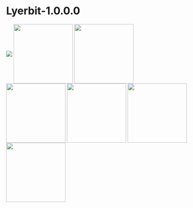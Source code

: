 # Lyerbit-1.0.0.0
<img align="center" src="https://user-images.githubusercontent.com/100108676/164607027-97a87f15-8a6a-4e1d-a499-82c8b82e7f53.gif"></a>
<img align="center" width="160" src="https://user-images.githubusercontent.com/100108676/164607187-425e5e0c-2e0a-447f-b0bc-7c23fb48c9ef.gif"></a>
<img align="center" width="160" src="https://user-images.githubusercontent.com/100108676/164608691-5ba2a582-abfc-41b4-8f7c-4212951caf1f.gif"></a>
<img align="center" width="160" src="https://user-images.githubusercontent.com/100108676/164608717-c7f122bc-1eaa-4312-a9fa-085943ab297e.gif"></a>
<img align="center" width="160" src="https://user-images.githubusercontent.com/100108676/164608737-a9d2a97e-38c3-4c13-8b83-0ba3f9979425.gif"></a>
<img align="center" width="160" src="https://user-images.githubusercontent.com/100108676/164608762-5e48774d-4fd0-457e-88ce-d9bfff8ef555.gif"></a>
<img align="center" width="160" src="https://user-images.githubusercontent.com/100108676/164608780-e56abb0f-dbdd-41ef-838c-2bc9684c74f1.gif"></a>
